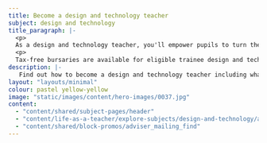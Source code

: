 ```yaml
---
title: Become a design and technology teacher
subject: design and technology
title_paragraph: |-
  <p>
  As a design and technology teacher, you'll empower pupils to turn their ideas into reality. You'll help pupils to understand how things work, why they matter, and how they could be improved.</p>
  <p>
  Tax-free bursaries are available for eligible trainee design and technology teachers.</p>
description: |-
   Find out how to become a design and technology teacher including what you'll be teaching and what funding is available to help you train.
layout: "layouts/minimal"
colour: pastel yellow-yellow
image: "static/images/content/hero-images/0037.jpg"
content:
  - "content/shared/subject-pages/header"
  - "content/life-as-a-teacher/explore-subjects/design-and-technology/article"
  - "content/shared/block-promos/adviser_mailing_find"
---
```

